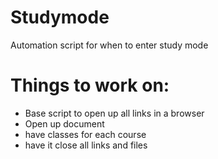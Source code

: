 # Studymode
Automation script for when to enter study mode


# Things to work on:

* Base script to open up all links in a browser
* Open up document
* have classes for each course
* have it close all links and files